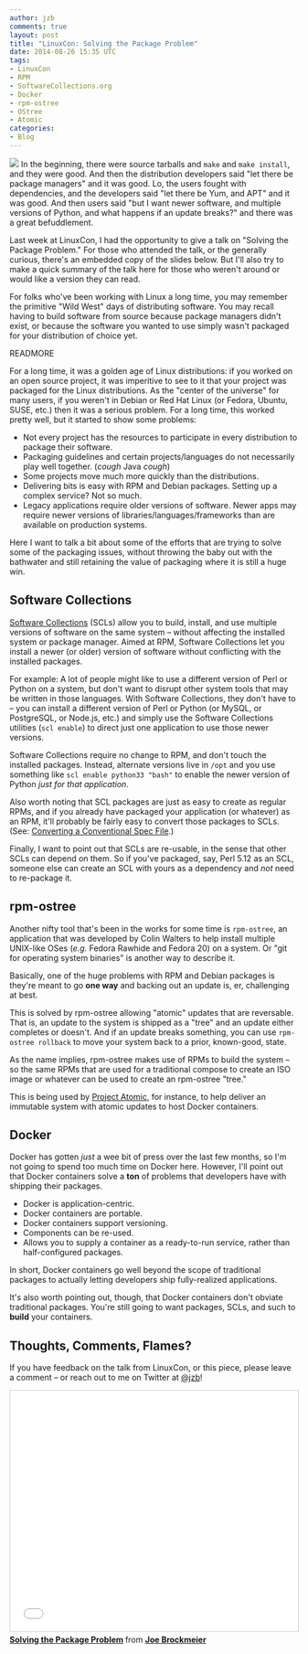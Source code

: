 ```yaml
---
author: jzb
comments: true
layout: post
title: "LinuxCon: Solving the Package Problem"
date: 2014-08-26 15:35 UTC
tags:
- LinuxCon
- RPM
- SoftwareCollections.org
- Docker
- rpm-ostree
- OStree
- Atomic
categories:
- Blog
---
```


![](blog/lfsquare.jpg)
In the beginning, there were source tarballs and `make` and `make install`, and they were good. And then the distribution developers said "let there be package managers" and it was good. Lo, the users fought with dependencies, and the developers said "let there be Yum, and APT" and it was good. And then users said "but I want newer software, and multiple versions of Python, and what happens if an update breaks?" and there was a great befuddlement. 

Last week at LinuxCon, I had the opportunity to give a talk on "Solving the Package Problem." For those who attended the talk, or the generally curious, there's an embedded copy of the slides below. But I'll also try to make a quick summary of the talk here for those who weren't around or would like a version they can read.

For folks who've been working with Linux a long time, you may remember the primitive "Wild West" days of distributing software. You may recall having to build software from source because package managers didn't exist, or because the software you wanted to use simply wasn't packaged for your distribution of choice yet.

READMORE

For a long time, it was a golden age of Linux distributions: if you worked on an open source project, it was imperitive to see to it that your project was packaged for the Linux distributions. As the "center of the universe" for many users, if you weren't in Debian or Red Hat Linux (or Fedora, Ubuntu, SUSE, etc.) then it was a serious problem. For a long time, this worked pretty well, but it started to show some problems:

* Not every project has the resources to participate in every distribution to package their software.
* Packaging guidelines and certain projects/languages do not necessarily play well together. (*cough* Java *cough*)
* Some projects move much more quickly than the distributions. 
* Delivering bits is easy with RPM and Debian packages. Setting up a complex service? Not so much. 
* Legacy applications require older versions of software. Newer apps may require newer versions of libraries/languages/frameworks than are available on production systems.

Here I want to talk a bit about some of the efforts that are trying to solve some of the packaging issues, without throwing the baby out with the bathwater and still retaining the value of packaging where it is still a huge win.

## Software Collections

[Software Collections](http://softwarecollections.org) (SCLs) allow you to build, install, and use multiple versions of software on the same system &ndash; without affecting the installed system or package manager. Aimed at RPM, Software Collections let you install a newer (or older) version of software without conflicting with the installed packages. 

For example: A lot of people might like to use a different version of Perl or Python on a system, but don't want to disrupt other system tools that may be written in those languages. With Software Collections, they don't have to &ndash; you can install a different version of Perl or Python (or MySQL, or PostgreSQL, or Node.js, etc.) and simply use the Software Collections utilities (`scl enable`) to direct just one application to use those newer versions. 

Software Collections require no change to RPM, and don't touch the installed packages. Instead, alternate versions live in `/opt` and you use something like `scl enable python33 "bash"` to enable the newer version of Python *just for that application*. 

Also worth noting that SCL packages are just as easy to create as regular RPMs, and if you already have packaged your application (or whatever) as an RPM, it'll probably be fairly easy to convert those packages to SCLs. (See: [Converting a Conventional Spec File](https://access.redhat.com/documentation/en-US/Red_Hat_Developer_Toolset/1/html/Software_Collections_Guide/sect-Converting_a_Conventional_Spec_File.html).) 

Finally, I want to point out that SCLs are re-usable, in the sense that other SCLs can depend on them. So if you've packaged, say, Perl 5.12 as an SCL, someone else can create an SCL with yours as a dependency and *not* need to re-package it. 

## rpm-ostree

Another nifty tool that's been in the works for some time is `rpm-ostree`, an application that was developed by Colin Walters to help install multiple UNIX-like OSes (*e.g.* Fedora Rawhide and Fedora 20) on a system. Or "git for operating system binaries" is another way to describe it.

Basically, one of the huge problems with RPM and Debian packages is they're meant to go **one way** and backing out an update is, er, challenging at best. 

This is solved by rpm-ostree allowing "atomic" updates that are reversable. That is, an update to the system is shipped as a "tree" and an update either completes or doesn't. And if an update breaks something, you can use `rpm-ostree rollback` to move your system back to a prior, known-good, state.

As the name implies, rpm-ostree makes use of RPMs to build the system &ndash; so the same RPMs that are used for a traditional compose to create an ISO image or whatever can be used to create an rpm-ostree "tree." 

This is being used by [Project Atomic](http://projectatomic.io), for instance, to help deliver an immutable system with atomic updates to host Docker containers.

## Docker

Docker has gotten *just* a wee bit of press over the last few months, so I'm not going to spend too much time on Docker here. However, I'll point out that Docker containers solve a **ton** of problems that developers have with shipping their packages. 

* Docker is application-centric. 
* Docker containers are portable.
* Docker containers support versioning.
* Components can be re-used.
* Allows you to supply a container as a ready-to-run service, rather than half-configured packages.

In short, Docker containers go well beyond the scope of traditional packages to actually letting developers ship fully-realized applications. 

It's also worth pointing out, though, that Docker containers don't obviate traditional packages. You're still going to want packages, SCLs, and such to **build** your containers. 

## Thoughts, Comments, Flames?

If you have feedback on the talk from LinuxCon, or this piece, please leave a comment &ndash; or reach out to me on Twitter at [@jzb](https://twitter.com/jzb)!

<iframe src="//www.slideshare.net/slideshow/embed_code/38373267?rel=0" width="512" height="421" frameborder="0" marginwidth="0" marginheight="0" scrolling="no" style="border:1px solid #CCC; border-width:1px; margin-bottom:5px; max-width: 100%;" allowfullscreen> </iframe> <div style="margin-bottom:5px"> <strong> <a href="https://www.slideshare.net/jzb/solving-the-package-problem" title="Solving the Package Problem" target="_blank">Solving the Package Problem</a> </strong> from <strong><a href="http://www.slideshare.net/jzb" target="_blank">Joe Brockmeier</a></strong> </div>
